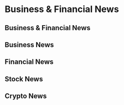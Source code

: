 <script setup>
import { ref } from 'vue';
import NavContainer from '../components/NavContainer.vue';
import newsData from '../assets/news/business-and-finance-news.json';

const data = ref(newsData);
</script>

# Business & Financial News

## Business & Financial News

<NavContainer :data="data.general"/>

## Business News

<NavContainer :data="data.business"/>

## Financial News

<NavContainer :data="data.financial"/>

## Stock News

<NavContainer :data="data.stock"/>

## Crypto News

<NavContainer :data="data.crypto"/>
